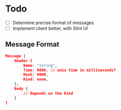 # Todo

- [ ] Determine precise format of messages
- [ ] Implement client better, with Slint UI

## Message Format

```json
Message {
    Header {
        Name: "string",
        Time: 0000, // unix time in milliseconds?
        Hash: 0000,
        Kind: enum,
    },
    Body {
        // Depends on the Kind
    }
}
```